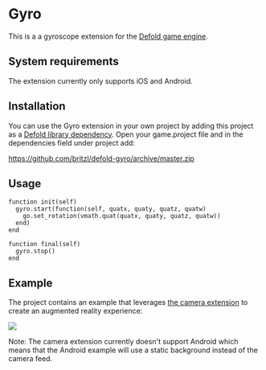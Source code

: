 # Gyro
This is a a gyroscope extension for the [Defold game engine](http://www.defold.com).

## System requirements
The extension currently only supports iOS and Android.

## Installation
You can use the Gyro extension in your own project by adding this project as a [Defold library dependency](http://www.defold.com/manuals/libraries/). Open your game.project file and in the dependencies field under project add:

https://github.com/britzl/defold-gyro/archive/master.zip

## Usage
    function init(self)
      gyro.start(function(self, quatx, quaty, quatz, quatw)
        go.set_rotation(vmath.quat(quatx, quaty, quatz, quatw))
      end)
    end

    function final(self)
      gyro.stop()
    end

## Example
The project contains an example that leverages [the camera extension](https://github.com/defold/extension-camera) to create an augmented reality experience:

![](docs/gyro_480.gif)

Note: The camera extension currently doesn't support Android which means that the Android example will use a static background instead of the camera feed.
